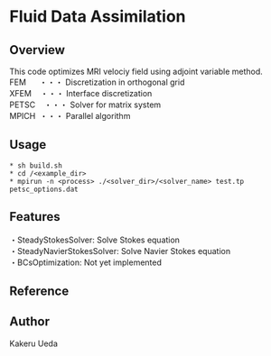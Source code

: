 # Fluid Data Assimilation
## Overview
This code optimizes MRI velociy field using adjoint variable method. <br>
FEM &nbsp; &nbsp; &nbsp;・・・ Discretization in orthogonal grid <br>
XFEM &nbsp; &nbsp;・・・ Interface discretization <br>
PETSC &nbsp; &nbsp;・・・ Solver for matrix system <br>
MPICH &nbsp;・・・ Parallel algorithm
## Usage
    * sh build.sh
    * cd /<example_dir>
    * mpirun -n <process> ./<solver_dir>/<solver_name> test.tp petsc_options.dat
## Features
・SteadyStokesSolver: Solve Stokes equation <br>
・SteadyNavierStokesSolver: Solve Navier Stokes equation <br>
・BCsOptimization: Not yet implemented <br>
## Reference
## Author
Kakeru Ueda
 
